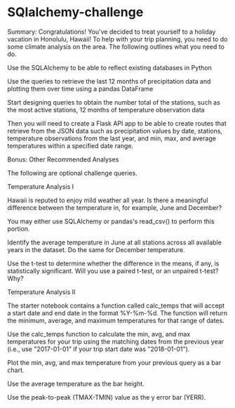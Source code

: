 # SQlalchemy-challenge

Summary: Congratulations! You've decided to treat yourself to a holiday vacation in Honolulu, Hawaii! To help with your trip planning, you need to do some climate analysis on the area. The following outlines what you need to do.

Use the SQLAlchemy to be able to reflect existing databases in Python

Use the queries to retrieve the last 12 months of precipitation data and plotting them over time using a pandas DataFrame

Start designing queries to obtain the number total of the stations, such as the most active stations, 12 months of temperature observation data 

Then you will need to create a Flask API app to be able to create routes that retrieve from the JSON data such as precipitation values by date, stations, temperature observations from the last year, and min, max, and average temperatures within a specified date range.




Bonus: Other Recommended Analyses

The following are optional challenge queries.


Temperature Analysis I


Hawaii is reputed to enjoy mild weather all year. Is there a meaningful difference between the temperature in, for example, June and December?


You may either use SQLAlchemy or pandas's read_csv() to perform this portion.


Identify the average temperature in June at all stations across all available years in the dataset. Do the same for December temperature.


Use the t-test to determine whether the difference in the means, if any, is statistically significant. Will you use a paired t-test, or an unpaired t-test? Why?



Temperature Analysis II


The starter notebook contains a function called calc_temps that will accept a start date and end date in the format %Y-%m-%d. The function will return the minimum, average, and maximum temperatures for that range of dates.


Use the calc_temps function to calculate the min, avg, and max temperatures for your trip using the matching dates from the previous year (i.e., use "2017-01-01" if your trip start date was "2018-01-01").


Plot the min, avg, and max temperature from your previous query as a bar chart.


Use the average temperature as the bar height.


Use the peak-to-peak (TMAX-TMIN) value as the y error bar (YERR).






